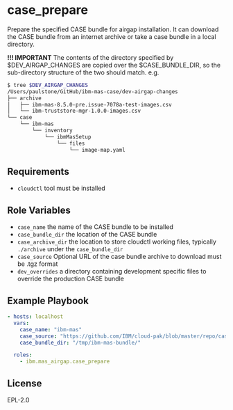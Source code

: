 case_prepare
===================

Prepare the specified CASE bundle for airgap installation. It can download the CASE bundle from an internet archive or take a case bundle in a local directory.

**!!! IMPORTANT**
The contents of the directory specified by $DEV_AIRGAP_CHANGES are copied over the $CASE_BUNDLE_DIR, so the sub-directory structure of the two should match. e.g.

```bash
$ tree $DEV_AIRGAP_CHANGES
/Users/paulstone/GitHub/ibm-mas-case/dev-airgap-changes
├── archive
│   ├── ibm-mas-8.5.0-pre.issue-7078a-test-images.csv
│   └── ibm-truststore-mgr-1.0.0-images.csv
└── case
    └── ibm-mas
        └── inventory
            └── ibmMasSetup
                └── files
                    └── image-map.yaml
```

Requirements
------------
- `cloudctl` tool must be installed


Role Variables
--------------

- `case_name` the name of the CASE bundle to be installed
- `case_bundle_dir` the location of the CASE bundle
- `case_archive_dir` the location to store cloudctl working files, typically `./archive` under the `case_bundle_dir`
- `case_source` Optional URL of the case bundle archive to download  must be .tgz format
- `dev_overrides` a directory containing development specific files to override the production CASE bundle


Example Playbook
----------------

```yaml
- hosts: localhost
  vars:
    case_name: "ibm-mas"
    case_source: "https://github.com/IBM/cloud-pak/blob/master/repo/case/ibm-mas/8.7.2/ibm-mas-8.7.2.tgz?raw=true"
    case_bundle_dir: "/tmp/ibm-mas-bundle/"

  roles:
    - ibm.mas_airgap.case_prepare
```

License
-------

EPL-2.0
